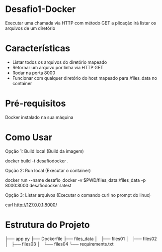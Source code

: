 # Desafio1-Docker

Executar uma chamada via HTTP com método GET a plicação irá listar os arquivos de um diretório

# Características

* Listar todos os arquivos do diretório mapeado
* Retornar um arquivo por linha via HTTP GET
* Rodar na porta 8000
* Funcionar com qualquer diretório do host mapeado para /files_data no container

# Pré-requisitos

Docker instalado na sua máquina

# Como Usar

Opção 1: Build local
(Build da imagem)

docker build -t desafiodocker .

Opção 2: Run local
(Executar o container)

docker run --name desafio_docker -v $PWD/files_data:/files_data -p 8000:8000 desafiodocker:latest

Opção 3: Listar arquivos
(Executar o comando curl no prompt do linux)

curl http://127.0.0.1:8000/

# Estrutura do Projeto

├── app.py
├── Dockerfile
├── files_data
│   ├── files01
│   ├── files02
│   ├── files03
│   └── files04
└── requirements.txt
